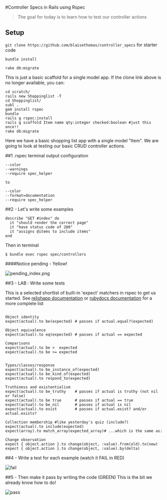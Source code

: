  #Controller Specs
in Rails using Rspec

> The goal for today is to learn how to test our controller actions


## Setup

```git clone https://github.com/blaisethomas/controller_specs``` for starter code 

```bundle install```

```rake db:migrate```


This is just a basic scaffold for a single model app. If the clone link above is no longer available, you can:

```
cd scratch/
rails new Shoppinglist -T
cd Shoppinglist/
subl .
gem install rspec
bundle
rails g rspec:install
rails g scaffold Item name qty:integer checked:boolean #just this once!!
rake db:migrate
```


Here we have a basic shopping list app with a single model "Item". We are going to look at testing our basic CRUD controller actions. 



##1 .rspec terminal output configuration 

```
--color
--warnings
--require spec_helper

to 

--color
--format=documentation
--require spec_helper
```


##2 - Let's write some examples 
```
describe "GET #index" do
  it "should render the correct page" 
  it "have status code of 200" 
  it "assigns @items to include items" 
end
```

Then in terminal
```
$ bundle exec rspec spec/controllers
```

####Notice pending - Yellow!


![pending_index.png](pending_index.png)




##3 - LAB : Write some tests

This is a selected shortlist of built-in 'expect' matchers in rspec to get us started. See [relishapp documentation](http://www.relishapp.com/rspec/rspec-expectations/docs/built-in-matchers) or [rubydocs documentation](http://www.rubydoc.info/gems/rspec-expectations/frames) for a more complete list



```

Object identity
expect(actual).to be(expected) # passes if actual.equal?(expected)

Object equivalence
expect(actual).to eq(expected) # passes if actual == expected

Comparisons
expect(actual).to be >  expected
expect(actual).to be >= expected


Types/classes/response
expect(actual).to be_instance_of(expected)
expect(actual).to be_kind_of(expected)
expect(actual).to respond_to(expected)

Truthiness and existentialism
expect(actual).to be_truthy    # passes if actual is truthy (not nil or false)
expect(actual).to be true      # passes if actual == true
expect(actual).to be_nil       # passes if actual is nil
expect(actual).to exist        # passes if actual.exist? and/or actual.exists? 

Collection membership #like yesterday's quiz (include?)
expect(actual).to include(expected)
expect(array).to match_array(expected_array)# ...which is the same as:

Change observation
expect { object.action }.to change(object, :value).from(old).to(new)
expect { object.action }.to change(object, :value).by(delta)

```

##4 - Write a test for each example (watch it FAIL in RED) 

![fail](fail.png)

##5 - Then make it pass by writing the code (GREEN)
This is the bit we already know how to do!


![pass](pass.png)


